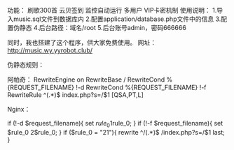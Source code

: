 功能：
刷歌300首
云贝签到
监控自动运行
多用户
VIP卡密机制
使用说明：
1.导入music.sql文件到数据库内
2.配置application/database.php文件中的信息
3.配置伪静态
4.后台路径：域名/root
5.后台账号admin，密码666666

同时，我也搭建了这个程序，供大家免费使用。
网址：http://music.wy.yyrobot.club/

伪静态规则：


阿帕奇：
RewriteEngine on
RewriteBase /
RewriteCond %{REQUEST_FILENAME} !-d
RewriteCond %{REQUEST_FILENAME} !-f
RewriteRule ^(.*)$ index.php?s=/$1 [QSA,PT,L]

Nginx：

if (!-d $request_filename){
        set $rule_0 1$rule_0;
}
if (!-f $request_filename){
        set $rule_0 2$rule_0;
}
if ($rule_0 = "21"){
        rewrite ^/(.*)$ /index.php?s=/$1 last;
}
